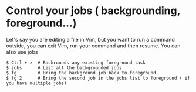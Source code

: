 # Control your jobs ( backgrounding, foreground...)

Let's say you are editing a file in Vim, but you want to run a command outside, you can exit Vim, run your command and then resume. You can also use jobs

    $ Ctrl + z  # Backrounds any existing foreground task
    $ jobs      # List all the backgrounded jobs
    $ fg        # Bring the background job back to foreground
    $ fg 2      # Bring the second job in the jobs list to foreground ( if you have multiple jobs)
